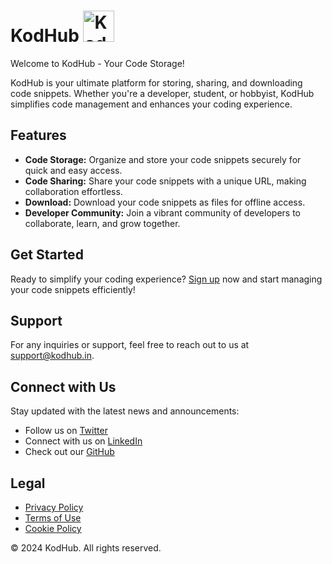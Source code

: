 # KodHub <img src="https://kodhub.in/assets/icons/512.png" alt="KodHub Preview"  style="margin-bottom: -10px;" width="50" height="50px">

Welcome to KodHub - Your Code Storage!

KodHub is your ultimate platform for storing, sharing, and downloading code snippets. Whether you're a developer, student, or hobbyist, KodHub simplifies code management and enhances your coding experience.

## Features

- **Code Storage:** Organize and store your code snippets securely for quick and easy access.
- **Code Sharing:** Share your code snippets with a unique URL, making collaboration effortless.
- **Download:** Download your code snippets as files for offline access.
- **Developer Community:** Join a vibrant community of developers to collaborate, learn, and grow together.

## Get Started

Ready to simplify your coding experience? [Sign up](https://kodhub.in) now and start managing your code snippets efficiently!


## Support

For any inquiries or support, feel free to reach out to us at support@kodhub.in.

## Connect with Us

Stay updated with the latest news and announcements:

- Follow us on [Twitter](https://twitter.com/kodhub)
- Connect with us on [LinkedIn](https://www.linkedin.com/company/kodhub)
- Check out our [GitHub](https://github.com/kodhub)

## Legal

- [Privacy Policy](https://kodhub.in/privacy)
- [Terms of Use](https://kodhub.in/terms)
- [Cookie Policy](https://kodhub.in/cookies)

&copy; 2024 KodHub. All rights reserved.
